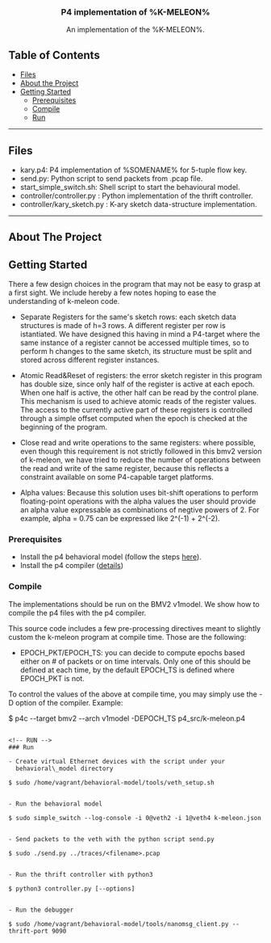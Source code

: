 <!-- PROJECT LOGO -->
<p align="center">

  <h3 align="center">P4 implementation of %K-MELEON%</h3>

  <p align="center">
    An implementation of the %K-MELEON%.
  </p>
</p>

<!-- TABLE OF CONTENTS -->
## Table of Contents

* [Files](#files)
* [About the Project](#about-the-project)
* [Getting Started](#getting-started)
  * [Prerequisites](#prerequisites)
  * [Compile](#compile)
  * [Run](#run)

<!-- FILES -->
---
## Files
- kary.p4: P4 implementation of %SOMENAME% for 5-tuple flow key.
- send.py: Python script to send packets from .pcap file.
- start_simple_switch.sh: Shell script to start the behavioural model.
- controller/controller.py : Python implementation of the thrift controller.
- controller/kary_sketch.py : K-ary sketch data-structure implementation.
---

<!-- ABOUT THE PROJECT -->
## About The Project

<!-- GETTING STARTED -->
## Getting Started
There a few design choices in the program that may not be easy to grasp at a first sight. We include hereby a few notes hoping to ease the understanding of k-meleon code.

* Separate Registers for the same's sketch rows: each sketch data structures is made of h=3 rows. A different register per row is istantiated. We have designed this having in mind a P4-target where the same instance of a register cannot be accessed multiple times, so to perform h changes to the same sketch, its structure must be split and stored across different register instances. 

* Atomic Read&Reset of registers: the error sketch register in this program has double size, since only half of the register is active at each epoch. When one half is active, the other half can be read by the control plane. This mechanism is used to achieve atomic reads of the register values. The access to the currently active part of these registers is controlled through a simple offset computed when the epoch is checked at the beginning of the program. 

* Close read and write operations to the same registers: where possible, even though this requirement is not strictly followed in this bmv2 version of k-meleon, we have tried to reduce the number of operations between the read and write of the same register, because this reflects a constraint available on some P4-capable target platforms.

* Alpha values: Because this solution uses bit-shift operations to perform floating-point operations with the alpha values the user should provide an alpha value expressable as combinations of negtive powers of 2. For example, alpha = 0.75 can be expressed like 2^(-1) + 2^(-2).

<!-- PREREQUISITES -->
### Prerequisites
- Install the p4 behavioral model (follow the steps [here](https://github.com/p4lang/behavioral-model)).
- Install the p4 compiler ([details](https://github.com/p4lang/p4c))

<!-- COMPILE -->
### Compile
The implementations should be run on the BMV2 v1model. We show how to compile the p4 files with the p4 compiler.

This source code includes a few pre-processing directives meant to slightly custom the k-meleon program at compile time. Those are the following:

- EPOCH_PKT/EPOCH_TS: you can decide to compute epochs based either on # of packets or on time intervals. Only one of this should be defined at each time, by the default EPOCH_TS is defined where EPOCH_PKT is not.

To control the values of the above at compile time, you may simply use the -D option of the compiler. Example:

$ p4c --target bmv2 --arch v1model -DEPOCH_TS p4_src/k-meleon.p4
```

<!-- RUN -->
### Run

- Create virtual Ethernet devices with the script under your
  behavioral\_model directory

```
    $ sudo /home/vagrant/behavioral-model/tools/veth_setup.sh
```

- Run the behavioral model 

```
    $ sudo simple_switch --log-console -i 0@veth2 -i 1@veth4 k-meleon.json
```

- Send packets to the veth with the python script send.py

```
    $ sudo ./send.py ../traces/<filename>.pcap
```

- Run the thrift controller with python3
```
    $ python3 controller.py [--options]
```

- Run the debugger

```
    $ sudo /home/vagrant/behavioral-model/tools/nanomsg_client.py --thrift-port 9090
```